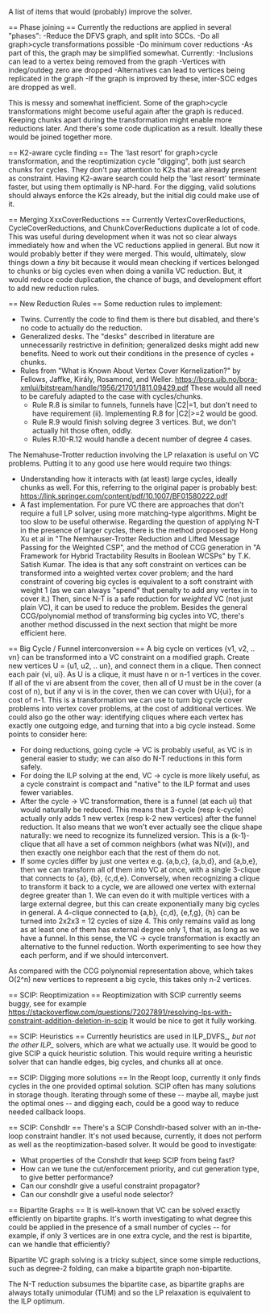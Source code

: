 A list of items that would (probably) improve the solver.

== Phase joining ==
Currently the reductions are applied in several "phases":
 -Reduce the DFVS graph, and split into SCCs.
 -Do all graph>cycle transformations possible
 -Do minimum cover reductions
  -As part of this, the graph may be simplified somewhat. Currently:
  -Inclusions can lead to a vertex being removed from the graph
  -Vertices with indeg/outdeg zero are dropped
  -Alternatives can lead to vertices being replicated in the graph
  -If the graph is improved by these, inter-SCC edges are dropped as well.

This is messy and somewhat inefficient. Some of the graph>cycle transformations
might become useful again after the graph is reduced. Keeping chunks apart
during the transformation might enable more reductions later. And there's some
code duplication as a result. Ideally these would be joined together more.

== K2-aware cycle finding ==
The 'last resort' for graph>cycle transformation, and the reoptimization
cycle "digging", both just search chunks for cycles. They don't pay attention
to K2s that are already present as constraint. Having K2-aware search could
help the 'last resort' terminate faster, but using them optimally is NP-hard.
For the digging, valid solutions should always enforce the K2s already, but
the initial dig could make use of it.

== Merging XxxCoverReductions ==
Currently VertexCoverReductions, CycleCoverReductions, and ChunkCoverReductions
duplicate a lot of code. This was useful during development when it was not so
clear always immediately how and when the VC reductions applied in general. But
now it would probably better if they were merged. This would, ultimately, slow
things down a *tiny* bit because it would mean checking if vertices belonged to
chunks or big cycles even when doing a vanilla VC reduction. But, it would
reduce code duplication, the chance of bugs, and development effort to add new
reduction rules.

== New Reduction Rules ==
Some reduction rules to implement:
 * Twins. Currently the code to find them is there but disabled, and there's no
   code to actually do the reduction.
 * Generalized desks. The "desks" described in literature are unnecessarily
   restrictive in definition; generalized desks might add new benefits. Need to
   work out their conditions in the presence of cycles + chunks.
 * Rules from "What is Known About Vertex Cover Kernelization?" by Fellows,
   Jaffke, Király, Rosamond, and Weller.
   https://bora.uib.no/bora-xmlui/bitstream/handle/1956/21701/1811.09429.pdf
   These would all need to be carefuly adapted to the case with cycles/chunks.
   * Rule R.8 is similar to funnels, funnels have |C2|=1, but don't need to
     have requirement (ii). Implementing R.8 for |C2|>=2 would be good.
   * Rule R.9 would finish solving degree 3 vertices. But, we don't actually
     hit those often, oddly.
   * Rules R.10-R.12 would handle a decent number of degree 4 cases.
      
The Nemahuse-Trotter reduction involving the LP relaxation is useful on VC
   problems. Putting it to any good use here would require two things:
   * Understanding how it interacts with (at least) large cycles, ideally chunks
     as well. For this, referring to the original paper is probably best:
     https://link.springer.com/content/pdf/10.1007/BF01580222.pdf
   * A fast implementation. For pure VC there are approaches that don't require
     a full LP solver, using more matching-type algorithms. Might be too slow
     to be useful otherwise.
Regarding the question of applying N-T in the presence of larger cycles, there
is the method proposed by Hong Xu et al in "The Nemhauser-Trotter Reduction
and Lifted Message Passing for the Weighted CSP", and the method of CCG
generation in "A Framework for Hybrid Tractability Results in Boolean WCSPs"
by T.K. Satish Kumar. The idea is that any soft constraint on vertices can be
transformed into a weighted vertex cover problem; and the hard constraint of
covering big cycles is equivalent to a soft constraint with weight 1 (as we can
always "spend" that penalty to add any vertex in to cover it.) Then, since 
N-T is a safe reduction for *weighted* VC (not just plain VC), it can be used
to reduce the problem. Besides the general CCG/polynomial method of
transforming big cycles into VC, there's another method discussed in the next
section that might be more efficient here.

== Big Cycle / Funnel interconversion ==
A big cycle on vertices {v1, v2, .. vn} can be transformed into a VC constraint
on a modified graph. Create new vertices U = {u1, u2, .. un}, and connect them
in a clique. Then connect each pair {vi, ui}. As U is a clique, it must have n
or n-1 vertices in the cover. If all of the vi are absent from the cover, then
all of U must be in the cover (a cost of n), but if any vi is in the cover,
then we can cover with U\{ui}, for a cost of n-1. This is a transformation we
can use to turn big cycle cover problems into vertex cover problems, at the
cost of additional vertices. We could also go the other way: identifying
cliques where each vertex has exactly one outgoing edge, and turning that into
a big cycle instead. Some points to consider here:
 * For doing reductions, going cycle -> VC is probably useful, as VC is in
   general easier to study; we can also do N-T reductions in this form safely.
 * For doing the ILP solving at the end, VC -> cycle is more likely useful, as
   a cycle constraint is compact and "native" to the ILP format and uses fewer
   variables.
 * After the cycle -> VC transformation, there is a funnel (at each ui) that
   would naturally be reduced. This means that 3-cycle (resp k-cycle) actually
   only adds 1 new vertex (resp k-2 new vertices) after the funnel reduction.
   It also means that we won't ever actually see the clique shape naturally: we
   need to recognize its funnelized version. This is a (k-1)-clique that all
   have a set of common neighbors (what was N(vi)), and then exactly one
   neighbor each that the rest of them do not.
 * If some cycles differ by just one vertex e.g. {a,b,c}, {a,b,d}, and {a,b,e},
   then we can transform all of them into VC at once, with a single 3-clique
   that connects to {a}, {b}, {c,d,e}. Conversely, when recognizing a clique to
   transform it back to a cycle, we are allowed one vertex with external degree
   greater than 1. We can even do it with multiple vertices with a large
   external degree, but this can create exponentially many big cycles in
   general. A 4-clique connected to {a,b}, {c,d}, {e,f,g}, {h} can be turned
   into 2x2x3 = 12 cycles of size 4. This only remains valid as long as at
   least one of them has external degree only 1, that is, as long as we have
   a funnel. In this sense, the VC -> cycle transformation is exactly an
   alternative to the funnel reduction. Worth experimenting to see how they
   each perform, and if we should interconvert.

As compared with the CCG polynomial representation above, which takes O(2^n)
new vertices to represent a big cycle, this takes only n-2 vertices.

== SCIP: Reoptimization ==
Reoptimization with SCIP currently seems buggy, see for example
https://stackoverflow.com/questions/72027891/resolving-lps-with-constraint-addition-deletion-in-scip
It would be nice to get it fully working.

== SCIP: Heuristics ==
Currently heuristics are used in ILP_DVFS_*, but not the other ILP_* solvers,
which are what we actually use. It would be good to give SCIP a quick heuristic
solution. This would require writing a heuristic solver that can handle edges,
big cycles, and chunks all at once.

== SCIP: Digging more solutions ==
In the Reopt loop, currently it only finds cycles in the one provided optimal
solution. SCIP often has many solutions in storage though. Iterating through
some of these -- maybe all, maybe just the optimal ones -- and digging each,
could be a good way to reduce needed callback loops.

== SCIP: Conshdlr ==
There's a SCIP Conshdlr-based solver with an in-the-loop constraint handler.
It's not used because, currently, it does not perform as well as the
reoptimization-based solver. It would be good to investigate:
 * What properties of the Conshdlr that keep SCIP from being fast?
 * How can we tune the cut/enforcement priority, and cut generation type,
   to give better performance?
 * Can our conshdlr give a useful constraint propagator?
 * Can our conshdlr give a useful node selector?

== Bipartite Graphs ==
It is well-known that VC can be solved exactly efficiently on bipartite graphs.
It's worth investigating to what degree this could be applied in the presence
of a small number of cycles -- for example, if only 3 vertices are in one extra
cycle, and the rest is bipartite, can we handle that efficiently?

Bipartite VC graph solving is a tricky subject, since some simple reductions,
such as degree-2 folding, can make a bipartite graph non-bipartite.

The N-T reduction subsumes the bipartite case, as bipartite graphs are always
totally unimodular (TUM) and so the LP relaxation is equivalent to the ILP
optimum.
